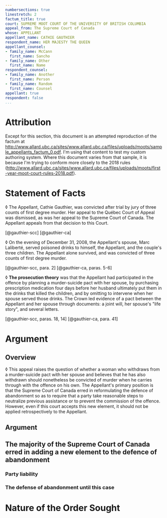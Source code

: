 ```yaml
---
numbersections: true
linestretch: 2
factum_title: true
court: SUPREME MOOT COURT OF THE UNIVERSITY OF BRITISH COLUMBIA
appeal_from: The Supreme Court of Canada
whose: APPELLANT
appellant_name: CATHIE GAUTHIER
respondent_name: HER MAJESTY THE QUEEN
appellant_counsel:
- family_name: McCann
  first_name: Sancho
- family_name: Other
  first_name: Name
respondent_counsel:
- family_name: Another
  first_name: Person
- family_name: Random
  first_name: Counsel
appellant: true
respondent: false
...
```


# Attribution

Except for this section, this document is an attempted reproduction of
the factum at
<http://www.allard.ubc.ca/sites/www.allard.ubc.ca/files/uploads/moots/sample_appellants_factum_0.pdf>. I'm
using that content to test my custom authoring system. Where this
document varies from that sample, it is because I'm trying to conform
more closely to the 2018 rules
(<http://www.allard.ubc.ca/sites/www.allard.ubc.ca/files/uploads/moots/first-year-moot-court-rules-2018.pdf>).

# Statement of Facts

◊ The Appellant, Cathie Gauthier, was convicted after trial by jury of
three counts of first degree murder. Her appeal to the Québec Court of
Appeal was dismissed, as was her appeal to the Supreme Court of
Canada. The Appellant appeals from that decision to this Court.

[@gauthier-scc]
[@gauthier-ca]

◊ On the evening of December 31, 2008, the Appellant's spouse, Marc
Laliberté, served poisoned drinks to himself, the Appellant, and the
couple's three children. The Appellant alone survived, and was
convicted of three counts of first degree murder.

[@gauthier-scc, para. 2]
[@gauthier-ca, paras. 5-6]

◊ **The prosecution theory** was that the Appellant had participated in
the offence by planning a murder-suicide pact with her spouse, by
purchasing prescription medication four days before her husband
ultimately put them in the drinks that killed the children, and by
omitting to intervene when her spouse served those drinks. The Crown
led evidence of a pact between the Appellant and her spouse through
documents: a joint will, her spouse's "life story", and several
letters.

[@gauthier-scc, paras. 18, 14]
[@gauthier-ca, para. 41]

# Argument

## Overview

◊ This appeal raises the question of whether a woman who withdraws
from a murder-suicide pact with her spouse and believes that he has
also withdrawn should nonetheless be convicted of murder when he
carries through with the offence on his own.  The Appellant's primary
position is that the Supreme Court of Canada erred in reformulating
the defence of abandonment so as to require that a party take
reasonable steps to neutralize previous assistance or to prevent the
commission of the offence.  However, even if this court accepts this
new element, it should not be applied retrospectively to the
Appellant.

## Argument

## The majority of the Supreme Court of Canada erred in adding a new element to the defence of abandonment

### Party liability

### The defense of abandonment until this case

# Nature of the Order Sought
